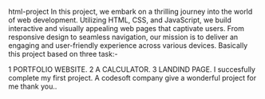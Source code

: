 html-project
In this project, we embark on a thrilling journey into the world of web development. Utilizing HTML, CSS, and JavaScript, we build interactive and visually appealing web pages that captivate users. From responsive design to seamless navigation, our mission is to deliver an engaging and user-friendly experience across various devices. Basically this project based on three task:-

1 PORTFOLIO WEBSITE.
2 A CALCULATOR.
3 LANDIND PAGE.
I succesfully complete my first project. A codesoft company give a wonderful project for me thank you..
